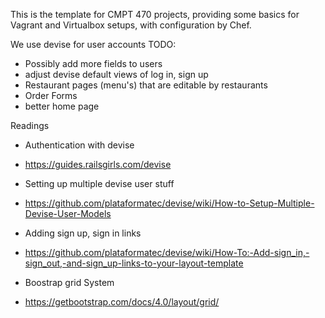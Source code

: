 This is the template for CMPT 470 projects, providing some basics for Vagrant and Virtualbox setups, with configuration by Chef.


We use devise for user accounts
TODO:
 * Possibly add more fields to users
 * adjust devise default views of log in, sign up
 * Restaurant pages (menu's) that are editable by restaurants
 * Order Forms
 * better home page



Readings
* Authentication with devise
- https://guides.railsgirls.com/devise
* Setting up multiple devise user stuff
- https://github.com/plataformatec/devise/wiki/How-to-Setup-Multiple-Devise-User-Models
* Adding sign up, sign in links
- https://github.com/plataformatec/devise/wiki/How-To:-Add-sign_in,-sign_out,-and-sign_up-links-to-your-layout-template
* Boostrap grid System
- https://getbootstrap.com/docs/4.0/layout/grid/
